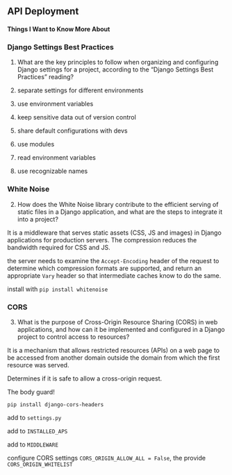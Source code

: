 ## API Deployment

#### Things I Want to Know More About


### Django Settings Best Practices

1. What are the key principles to follow when organizing and configuring Django settings for a project, according to the “Django Settings Best Practices” reading?

1. separate settings for different environments
2. use environment variables
3. keep sensitive data out of version control
4. share default configurations with devs
5. use modules
6. read environment variables
7. use recognizable names

### White Noise

2. How does the White Noise library contribute to the efficient serving of static files in a Django application, and what are the steps to integrate it into a project?

It is a middleware that serves static assets (CSS, JS and images) in Django applications for production servers. The compression reduces the bandwidth required for CSS and JS. 

the server needs to examine the `Accept-Encoding` header of the request to determine which compression formats are supported, and return an appropriate `Vary` header so that intermediate caches know to do the same. 
 
install with `pip install whitenoise`

### CORS

3. What is the purpose of Cross-Origin Resource Sharing (CORS) in web applications, and how can it be implemented and configured in a Django project to control access to resources?

It is a mechanism that allows restricted resources (APIs) on a web page to be accessed from another domain outside the domain from which the first resource was served.

Determines if it is safe to allow a cross-origin request. 

The body guard!

`pip install django-cors-headers`

add to `settings.py`

add to `INSTALLED_APS`

add to `MIDDLEWARE`

configure CORS settings `CORS_ORIGIN_ALLOW_ALL = False`, the provide `CORS_ORIGIN_WHITELIST`